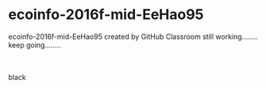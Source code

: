 # ecoinfo-2016f-mid-EeHao95
ecoinfo-2016f-mid-EeHao95 created by GitHub Classroom
still working........
keep going........

<br></br>
<color>black
</color>





